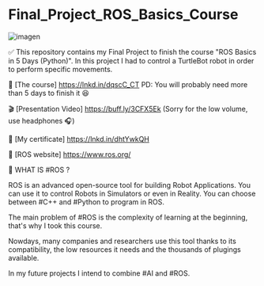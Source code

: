 # Final_Project_ROS_Basics_Course
![imagen](https://user-images.githubusercontent.com/31996659/129240648-ef23c12e-7d94-4377-9d67-e8d2518f9026.png)

✅ This repository contains my Final Project to finish the course "ROS Basics in 5 Days (Python)".
In this project I had to control a TurtleBot robot in order to perform specific movements.

📘 [The course] https://lnkd.in/dqscC_CT
PD: You will probably need more than 5 days to finish it 😆

🎬 [Presentation Video] https://buff.ly/3CFX5Ek
(Sorry for the low volume, use headphones 🎧)

📜 [My certificate] https://lnkd.in/dhtYwkQH

🔗 [ROS website] https://www.ros.org/

🔰 WHAT IS #ROS ?

ROS is an advanced open-source tool for building Robot Applications. You can use it to control Robots in Simulators or even in Reality. You can choose between #C++ and #Python to program in ROS.

The main problem of #ROS is the complexity of learning at the beginning, that's why I took this course.

Nowdays, many companies and researchers use this tool thanks to its compatibility, the low resources it needs and the thousands of plugings available.

In my future projects I intend to combine #AI and #ROS.
